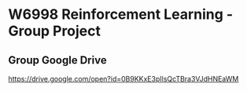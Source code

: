 # W6998 Reinforcement Learning - Group Project

## Group Google Drive
https://drive.google.com/open?id=0B9KKxE3pIlsQcTBra3VJdHNEaWM